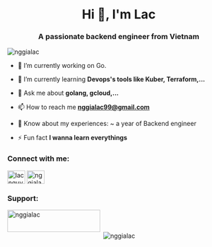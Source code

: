 <h1 align="center">Hi 👋, I'm Lac</h1>
<h3 align="center">A passionate backend engineer from Vietnam</h3>

<p align="left"> <img src="https://komarev.com/ghpvc/?username=nggialac&label=Profile%20views&color=0e75b6&style=flat" alt="nggialac" /> </p>

- 🔭 I’m currently working on Go.

- 🌱 I’m currently learning **Devops's tools like Kuber, Terraform,...**

- 💬 Ask me about **golang, gcloud,...**

- 📫 How to reach me **nggialac99@gmail.com**

- 📄 Know about my experiences: ~ a year of Backend engineer

- ⚡ Fun fact **I wanna learn everythings**

<h3 align="left">Connect with me:</h3>
<p align="left">
<a href="https://twitter.com/lacnguyen" target="blank"><img align="center" src="https://raw.githubusercontent.com/rahuldkjain/github-profile-readme-generator/master/src/images/icons/Social/twitter.svg" alt="lacnguyen" height="30" width="40" /></a>
<a href="https://linkedin.com/in/nggialac" target="blank"><img align="center" src="https://raw.githubusercontent.com/rahuldkjain/github-profile-readme-generator/master/src/images/icons/Social/linked-in-alt.svg" alt="nggialac" height="30" width="40" /></a>
</p>

<h3 align="left">Support:</h3>
<p><a href="https://www.buymeacoffee.com/nggialac"> <img align="left" src="https://cdn.buymeacoffee.com/buttons/v2/default-yellow.png" height="50" width="210" alt="nggialac" /></a></p><br><br>

<p>&nbsp;<img align="center" src="https://github-readme-stats.vercel.app/api?username=nggialac&show_icons=true&locale=en" alt="nggialac" /></p>
